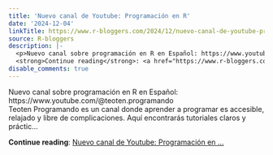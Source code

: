```yaml
---
title: 'Nuevo canal de Youtube: Programación en R'
date: '2024-12-04'
linkTitle: https://www.r-bloggers.com/2024/12/nuevo-canal-de-youtube-programacion-en-r/
source: R-bloggers
description: |-
  <p>Nuevo canal sobre programación en R en Español: https://www.youtube.com/@teoten.programando<br /> Teoten Programando es un canal donde aprender a programar es accesible, relajado y libre de complicaciones. Aquí encontrarás tutoriales claros y práctic...</p>
  <strong>Continue reading</strong>: <a href="https://www.r-bloggers.com/2024/12/nuevo-canal-de-youtube-programacion-en-r/">Nuevo canal de Youtube: Programación en ...
disable_comments: true
---
```

<p>Nuevo canal sobre programación en R en Español: https://www.youtube.com/@teoten.programando<br /> Teoten Programando es un canal donde aprender a programar es accesible, relajado y libre de complicaciones. Aquí encontrarás tutoriales claros y práctic...</p>
<strong>Continue reading</strong>: <a href="https://www.r-bloggers.com/2024/12/nuevo-canal-de-youtube-programacion-en-r/">Nuevo canal de Youtube: Programación en ...